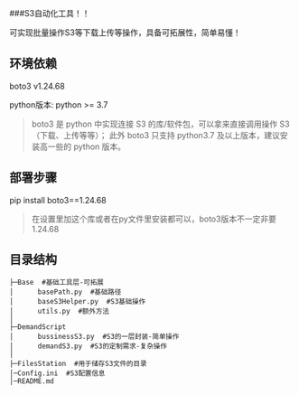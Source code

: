 ###S3自动化工具！！

可实现批量操作S3等下载上传等操作，具备可拓展性，简单易懂！

## 环境依赖 
boto3 v1.24.68 

python版本: python >= 3.7

>boto3 是 python 中实现连接 S3 的库/软件包，可以拿来直接调用操作 S3（下载、上传等等）；
> 此外 boto3 只支持 python3.7 及以上版本，建议安装高一些的 python 版本。

## 部署步骤 

pip install boto3==1.24.68

>在设置里加这个库或者在py文件里安装都可以，boto3版本不一定非要1.24.68

## 目录结构
```
├─Base  #基础工具层-可拓展
│      basePath.py  #基础路径
│      baseS3Helper.py  #S3基础操作
│      utils.py  #额外方法
│          
├─DemandScript
│      bussinessS3.py  #S3的一层封装-简单操作
│      demandS3.py  #S3的定制需求-复杂操作
│      
├─FilesStation  #用于储存S3文件的目录
│─Config.ini  #S3配置信息
│─README.md
```
